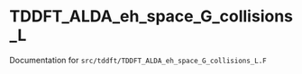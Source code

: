 # TDDFT_ALDA_eh_space_G_collisions_L

Documentation for `src/tddft/TDDFT_ALDA_eh_space_G_collisions_L.F`
